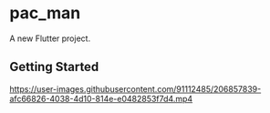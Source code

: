 # pac_man

A new Flutter project.

## Getting Started


https://user-images.githubusercontent.com/91112485/206857839-afc66826-4038-4d10-814e-e0482853f7d4.mp4

